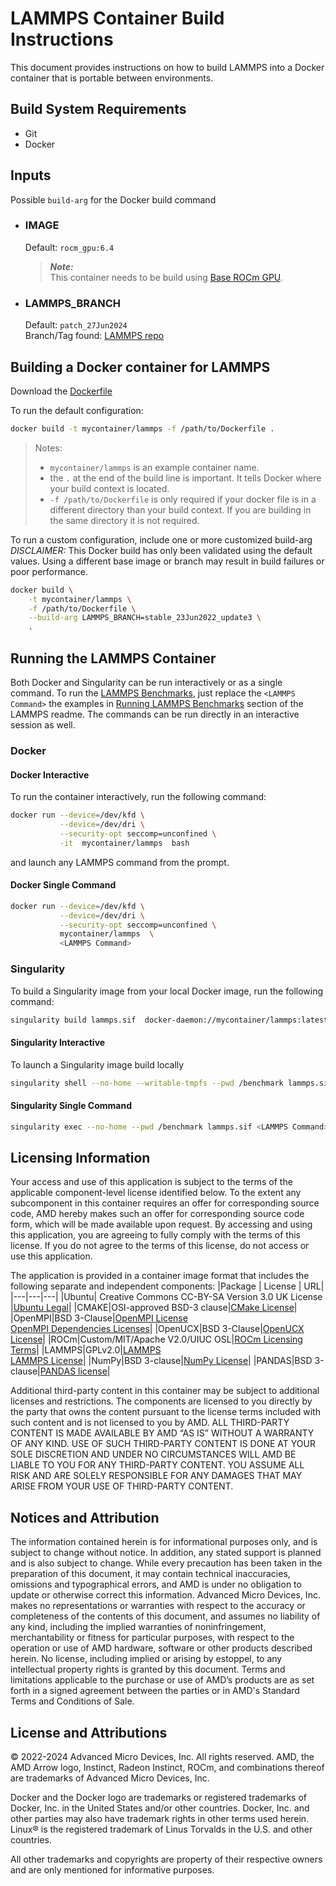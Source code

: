 # LAMMPS Container Build Instructions
This document provides instructions on how to build LAMMPS into a Docker container that is portable between environments. 


## Build System Requirements
- Git
- Docker

## Inputs
Possible `build-arg` for the Docker build command  

- ### IMAGE
    Default: `rocm_gpu:6.4`  
    > ***Note:***  
    >  This container needs to be build using [Base ROCm GPU](/base-gpu-mpi-rocm-docker/Dockerfile).


- ### LAMMPS_BRANCH
    Default: `patch_27Jun2024`  
    Branch/Tag found: [LAMMPS repo](https://github.com/lammps/lammps)

## Building a Docker container for LAMMPS
Download the [Dockerfile](/lammps/docker/Dockerfile)  

To run the default configuration:
```bash
docker build -t mycontainer/lammps -f /path/to/Dockerfile . 
```
>Notes:
>- `mycontainer/lammps` is an example container name.
>- the `.` at the end of the build line is important. It tells Docker where your build context is located.
>- `-f /path/to/Dockerfile` is only required if your docker file is in a different directory than your build context. If you are building in the same directory it is not required. 

To run a custom configuration, include one or more customized build-arg  
*DISCLAIMER:* This Docker build has only been validated using the default values. Using a different base image or branch may result in build failures or poor performance.
```bash
docker build \
    -t mycontainer/lammps \
    -f /path/to/Dockerfile \
    --build-arg LAMMPS_BRANCH=stable_23Jun2022_update3 \
    . 
```

## Running the LAMMPS Container
Both Docker and Singularity can be run interactively or as a single command.
To run the [LAMMPS Benchmarks](/lammps/README.md#running-lammps-benchmarks), just replace the `<LAMMPS Command>` the examples in [Running LAMMPS Benchmarks](/lammps/README.md#running-lammps-benchmarks) section of the LAMMPS readme. The commands can be run directly in an interactive session as well. 


### Docker  

#### Docker Interactive
To run the container interactively, run the following command:
```bash
docker run --device=/dev/kfd \
           --device=/dev/dri \
           --security-opt seccomp=unconfined \
           -it  mycontainer/lammps  bash
```
and launch any LAMMPS command from the prompt. 


#### Docker Single Command
```bash
docker run --device=/dev/kfd \
           --device=/dev/dri \
           --security-opt seccomp=unconfined \
           mycontainer/lammps  \
           <LAMMPS Command>
```
### Singularity  
To build a Singularity image from your local Docker image, run the following command:
```bash
singularity build lammps.sif  docker-daemon://mycontainer/lammps:latest
```

#### Singularity Interactive
To launch a Singularity image build locally
```bash
singularity shell --no-home --writable-tmpfs --pwd /benchmark lammps.sif
```
#### Singularity Single Command
```bash
singularity exec --no-home --pwd /benchmark lammps.sif <LAMMPS Command>
```

## Licensing Information
Your access and use of this application is subject to the terms of the applicable component-level license identified below. To the extent any subcomponent in this container requires an offer for corresponding source code, AMD hereby makes such an offer for corresponding source code form, which will be made available upon request. By accessing and using this application, you are agreeing to fully comply with the terms of this license. If you do not agree to the terms of this license, do not access or use this application.

The application is provided in a container image format that includes the following separate and independent components:
|Package | License | URL|
|---|---|---|
|Ubuntu| Creative Commons CC-BY-SA Version 3.0 UK License |[Ubuntu Legal](https://ubuntu.com/legal)|
|CMAKE|OSI-approved BSD-3 clause|[CMake License](https://cmake.org/licensing/)|
|OpenMPI|BSD 3-Clause|[OpenMPI License](https://www-lb.open-mpi.org/community/license.php)<br /> [OpenMPI Dependencies Licenses](https://docs.open-mpi.org/en/v5.0.x/license/index.html)|
|OpenUCX|BSD 3-Clause|[OpenUCX License](https://openucx.org/license/)|
|ROCm|Custom/MIT/Apache V2.0/UIUC OSL|[ROCm Licensing Terms](https://rocm.docs.amd.com/en/latest/about/license.html)|
|LAMMPS|GPLv2.0|[LAMMPS](https://www.lammps.org/)<br /> [LAMMPS License](https://docs.lammps.org/Intro_opensource.html)|
|NumPy|BSD 3-clause|[NumPy License](https://github.com/numpy/numpy/blob/main/LICENSE.txt)|
|PANDAS|BSD 3-clause|[PANDAS license](https://github.com/pandas-dev/pandas/blob/main/LICENSE)|

Additional third-party content in this container may be subject to additional licenses and restrictions. The components are licensed to you directly by the party that owns the content pursuant to the license terms included with such content and is not licensed to you by AMD. ALL THIRD-PARTY CONTENT IS MADE AVAILABLE BY AMD “AS IS” WITHOUT A WARRANTY OF ANY KIND. USE OF SUCH THIRD-PARTY CONTENT IS DONE AT YOUR SOLE DISCRETION AND UNDER NO CIRCUMSTANCES WILL AMD BE LIABLE TO YOU FOR ANY THIRD-PARTY CONTENT. YOU ASSUME ALL RISK AND ARE SOLELY RESPONSIBLE FOR ANY DAMAGES THAT MAY ARISE FROM YOUR USE OF THIRD-PARTY CONTENT.

## Notices and Attribution

The information contained herein is for informational purposes only, and is subject to change without notice. In addition, any stated support is planned and is also subject to change. While every precaution has been taken in the preparation of this document, it may contain technical inaccuracies, omissions and typographical errors, and AMD is under no obligation to update or otherwise correct this information. Advanced Micro Devices, Inc. makes no representations or warranties with respect to the accuracy or completeness of the contents of this document, and assumes no liability of any kind, including the implied warranties of noninfringement, merchantability or fitness for particular purposes, with respect to the operation or use of AMD hardware, software or other products described herein. No license, including implied or arising by estoppel, to any intellectual property rights is granted by this document. Terms and limitations applicable to the purchase or use of AMD’s products are as set forth in a signed agreement between the parties or in AMD's Standard Terms and Conditions of Sale.

## License and Attributions

© 2022-2024 Advanced Micro Devices, Inc. All rights reserved. AMD, the AMD Arrow logo, Instinct, Radeon Instinct, ROCm, and combinations thereof are trademarks of Advanced Micro Devices, Inc.

Docker and the Docker logo are trademarks or registered trademarks of Docker, Inc. in the United States and/or other countries. Docker, Inc. and other parties may also have trademark rights in other terms used herein. Linux® is the registered trademark of Linus Torvalds in the U.S. and other countries.

All other trademarks and copyrights are property of their respective owners and are only mentioned for informative purposes.
